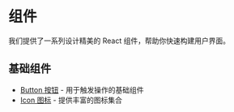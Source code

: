 # 组件

我们提供了一系列设计精美的 React 组件，帮助你快速构建用户界面。

## 基础组件

- [Button 按钮](./button.md) - 用于触发操作的基础组件
- [Icon 图标](./icon.md) - 提供丰富的图标集合
